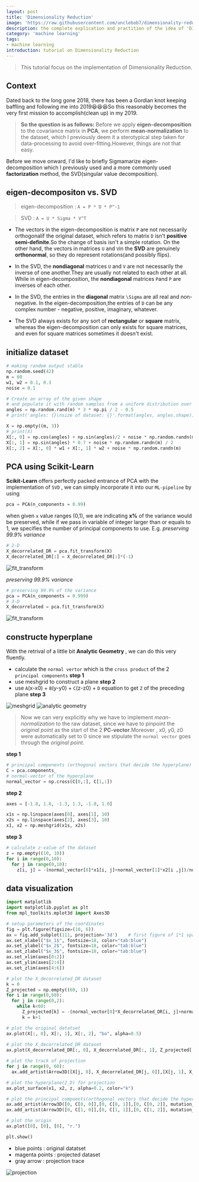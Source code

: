```yaml
---
layout: post
title: 'Dimensionality Reduction'
image: 'https://raw.githubusercontent.com/unclebob7/dimensionality-reduction/master/Karl_Pearson%2C_1912.jpg'
description: the complete explication and practition of the idea of 'DImensionality Reduction' with Python3
category: 'machine learning'
tags:
- machine learning
introduction: tutorial on Dimensionality Reduction
---
```


> This tutorial focus on the implementation of Dimensionality Reduction. 

## Context
Dated back to the long gone 2018, there has been a Gordian knot keeping baffling and following me into 2019:satisfied::satisfied::satisfied:So this reasonably becomes the very first mission to accomplish(clean up) in my 2019. 

> **So the question is as follows:**
Before we apply **eigen-decomposition** to the covariance matrix in **PCA**, we perform **mean-normalization** to the dataset, which I previously deem it a sterotypical step taken for data-processing to avoid over-fitting.However, things are not that easy.

Before we move onward, I'd like to briefly Sigmamarize eigen-decomposition which I previously used and a more commonly used **factorization** method, the SVD(singular value decomposition).

## eigen-decompositon vs. SVD

> eigen-decomposition : `A = P * D * P^-1`

> SVD : `A = U * Sigma * V^T`

* The vectors in the eigen-decomposition is matrix `P` are not necessarily orthogonalif the original dataset, which refers to matrix `D` isn't **positive semi-definite**.So the change of basis isn't a simple rotation. On the other hand, the vectors in matrices `U` and `V`in the **SVD** are genuinely **orthonormal**, so they do represent rotations(and possibly flips).

* In the SVD, the **nondiagonal** matrices `U` and `V` are not necessarily the inverse of one another.They are usually not related to each other at all. While in eigen-decomposition, the **nondiagonal** matrices `P`and `P` are inverses of each other.

* In the SVD, the entries in the **diagonal** matrix `\Sigma` are all real and non-negative. In the eigen-decomposition,the entries of `D` can be any complex number - negative, positive, imaginary, whatever.

* The SVD always exists for any sort of **rectangular** or **square** matrix, whereas the eigen-decomposition can only exists for square matrices, and even for square matrices sometimes it doesn't exist.

## initialize dataset
```python
# making random output stable
np.random.seed(42)
m = 60
w1, w2 = 0.1, 0.3
noise = 0.1

# Create an array of the given shape 
# and populate it with random samples from a uniform distribution over [0, 1)
angles = np.random.rand(m) * 3 * np.pi / 2 - 0.5
# print('angles: {}\nsize of dataset: {}'.format(angles, angles.shape))

X = np.empty((m, 3))
# print(X)
X[:, 0] = np.cos(angles) + np.sin(angles)/2 + noise * np.random.randn(m) / 2
X[:, 1] = np.sin(angles) * 0.7 + noise * np.random.randn(m) / 2
X[:, 2] = X[:, 0] * w1 + X[:, 1] * w2 + noise * np.random.randn(m)
```

## PCA using Scikit-Learn
**Scikit-Learn** offers perfectly packed entrance of PCA with the implementation of `SVD` , we can simply incorporate it into our `ML-pipeline`
by using
```python
pca = PCA(n_components = 0.99)
```
when given `x` value ranges (0,1), we are indicating **x%** of the variance would be preserved, while if we pass in variable of integer larger than or equals to 1, we specifies the number of principal components to use.
E.g. *preserving 99.9% variance*

```python
# 2-D
X_decorrelated_DR = pca.fit_transform(X)
X_decorrelated_DR[:] = X_decorrelated_DR[:]*(-1) 
```

![fit_transform](https://raw.githubusercontent.com/unclebob7/dimensionality-reduction/master/999_variance.PNG)

*preserving 99.9% variance*

```python
# preserving 99.9% of the variance
pca = PCA(n_components = 0.999)
# 3-D
X_decorrelated = pca.fit_transform(X)
```

![fit_transform](https://raw.githubusercontent.com/unclebob7/dimensionality-reduction/master/9999variance.PNG)

## constructe hyperplane
With the retrival of a little bit **Analytic Geometry** , we can do this very fluently.

* calculate the `normal vertor` which is the `cross product` of the 2 `principal components`  **step 1**
* use meshgrid to construct a plane  **step 2**
* use `A`(x-x0) + `B`(y-y0) + `C`(z-z0) + `D` equation to get `Z` of the preceding plane  **step 3**

![meshgrid](https://raw.githubusercontent.com/unclebob7/dimensionality-reduction/master/meshgrid.png)
![analytic geometry](https://raw.githubusercontent.com/unclebob7/dimensionality-reduction/master/analytic_geometry.PNG)
> Now we can very explicitly why we have to implement *mean-normalization* to the raw dataset, since we have to pinpoint the *original point* as the start of the 2 **PC-vector**.Moreover , x0, y0, z0 were automatically set to 0 since we stipulate the `normal vector` goes through the *original point*.

**step 1**

```python
# principal components (orthogonal vectors that decide the hyperplane)
C = pca.components_
# normal-vector of the hyperplane
normal_vector = np.cross(C[0,:], C[1,:])
```

**step 2**

```python
axes = [-1.8, 1.8, -1.3, 1.3, -1.0, 1.0]

x1s = np.linspace(axes[0], axes[1], 10)
x2s = np.linspace(axes[2], axes[3], 10)
x1, x2 = np.meshgrid(x1s, x2s)
```

**step 3**

```python
# calculate z-value of the dataset
z = np.empty((10, 10))
for i in range(0,10):
  for j in range(0,10):
    z[i, j] = -(normal_vector[0]*x1[i, j]+normal_vector[1]*x2[i ,j])/normal_vector[2]
```

## data visualization

```python
import matplotlib
import matplotlib.pyplot as plt
from mpl_toolkits.mplot3d import Axes3D

# setup parameters of the coordinates
fig = plt.figure(figsize=(10, 6))
ax = fig.add_subplot(111, projection='3d')    # first figure of 1*1 space
ax.set_xlabel("$x_1$", fontsize=18, color="tab:blue")
ax.set_ylabel("$x_2$", fontsize=18, color="tab:blue")
ax.set_zlabel("$x_3$", fontsize=18, color="tab:blue")
ax.set_xlim(axes[0:2])
ax.set_ylim(axes[2:4])
ax.set_zlim(axes[4:6])

# plot the X_decorrelated_DR dataset
k = 0
Z_projected = np.empty((60, 1))
for i in range(0,60):
  for j in range(0,2):
    while k<60:
      Z_projected[k] = -(normal_vector[0]*X_decorrelated_DR[i, j]+normal_vector[1]*X_decorrelated_DR[i ,j])/normal_vector[2]
      k = k+1

# plot the original datatset
ax.plot(X[:, 0], X[:, 1], X[:, 2], "bo", alpha=0.5)
      
# plot the X_decorrelated_DR dataset
ax.plot(X_decorrelated_DR[:, 0], X_decorrelated_DR[:, 1], Z_projected[:, 0], "mo", alpha=0.5)

# plot the track of projection
for j in range(0, 60):
  ax.add_artist(Arrow3D([X[j, 0], X_decorrelated_DR[j, 0]],[X[j, 1], X_decorrelated_DR[j, 1]],[X[j, 2], Z_projected[j, 0]], mutation_scale=15, lw=1, arrowstyle="-|>", color="tab:gray"))

# plot the hyperplane(2_D) for projection
ax.plot_surface(x1, x2, z, alpha=0.2, color="k")

# plot the principal compoents(orthogonal vectors that decide the hyperplane)
ax.add_artist(Arrow3D([0, C[0, 0]],[0, C[0, 1]],[0, C[0, 2]], mutation_scale=15, lw=1, arrowstyle="-|>", color="tab:red"))
ax.add_artist(Arrow3D([0, C[1, 0]],[0, C[1, 1]],[0, C[1, 2]], mutation_scale=15, lw=1, arrowstyle="-|>", color="tab:red"))

# plot the origin
ax.plot([0], [0], [0], "r.")

plt.show()
```

* blue points : original datatset
* magenta points : projected dataset
* gray arrow : projection trace

![projection](https://raw.githubusercontent.com/unclebob7/dimensionality-reduction/master/projection.PNG)

